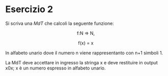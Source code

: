 # Esercizio 2

Si scriva una *MdT* che calcoli la seguente funzione:

<center>
f:N => N,

f(x) = x
</center>

In alfabeto unario dove il numero n viene rappresentanto con n+1 simboli 1.

La MdT deve accettare in ingresso la stringa x e deve restituire in output x0x; x è un numero espresso in alfabeto unario.
